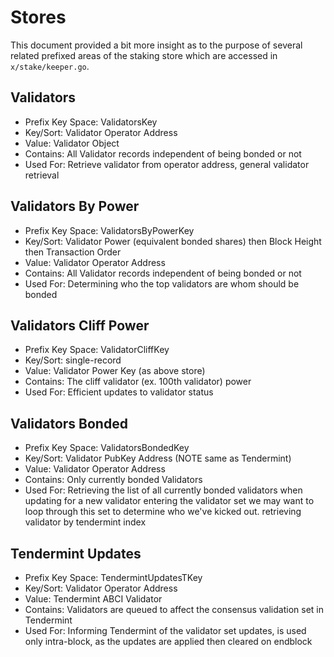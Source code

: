 # Stores

This document provided a bit more insight as to the purpose of several related
prefixed areas of the staking store which are accessed in `x/stake/keeper.go`.


## Validators
 - Prefix Key Space:    ValidatorsKey
 - Key/Sort:            Validator Operator Address
 - Value:               Validator Object
 - Contains:            All Validator records independent of being bonded or not
 - Used For:            Retrieve validator from operator address, general validator retrieval

## Validators By Power
 - Prefix Key Space:    ValidatorsByPowerKey
 - Key/Sort:            Validator Power (equivalent bonded shares) then Block
                        Height then Transaction Order
 - Value:               Validator Operator Address
 - Contains:            All Validator records independent of being bonded or not
 - Used For:            Determining who the top validators are whom should be bonded

## Validators Cliff Power
 - Prefix Key Space:    ValidatorCliffKey
 - Key/Sort:            single-record
 - Value:               Validator Power Key (as above store)
 - Contains:            The cliff validator (ex. 100th validator) power
 - Used For:            Efficient updates to validator status

## Validators Bonded
 - Prefix Key Space:    ValidatorsBondedKey
 - Key/Sort:            Validator PubKey Address (NOTE same as Tendermint)
 - Value:               Validator Operator Address
 - Contains:            Only currently bonded Validators
 - Used For:            Retrieving the list of all currently bonded validators when updating
                        for a new validator entering the validator set we may want to loop
                        through this set to determine who we've kicked out.
                        retrieving validator by tendermint index

## Tendermint Updates
 - Prefix Key Space:    TendermintUpdatesTKey
 - Key/Sort:            Validator Operator Address
 - Value:               Tendermint ABCI Validator
 - Contains:            Validators are queued to affect the consensus validation set in Tendermint
 - Used For:            Informing Tendermint of the validator set updates, is used only intra-block, as the
                        updates are applied then cleared on endblock
